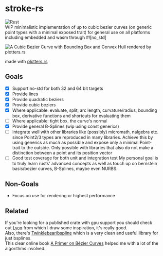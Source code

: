 # stroke-rs  
![Rust](https://github.com/dorianprill/brezel/workflows/Rust/badge.svg)  
WIP minimalistic implementation of up to cubic bezier curves (on generic point types with a minimal exposed trait) for general use on all platforms including embedded and wasm through #![no_std]

![A Cubic Bezier Curve with Bounding Box and Convex Hull rendered by plotters.rs](https://github.com/dorianprill/brezel/blob/master/cubic_bezier_bounding_box.png)  

made with [plotters.rs](https://github.com/38/plotters)  

## Goals

- [x] Support no-std for both 32 and 64 bit targets
- [x] Provide lines
- [x] Provide quadratic beziers
- [x] Provide cubic beziers
- [x] Where applicable: evaluate, split, arc length, curvature/radius, bounding box, derivative functions and shortcuts for evaluating them
- [ ] Where applicable: tight box, the curve's normal
- [x] Provide general B-Splines (wip using const generics)
- [ ] Integrate well with other libraries like (possibly) micromath, nalgebra etc. since Point2/3 types are reproduced in many libraries. Achieve this by using generics as much as possible and expose only a minimal Point-trait to the outside. Only possible with libraries that also do not make a distinction between a point and its position vector
- [ ] Good test coverage for both unit and integration test
My personal goal is to truly learn rusts' advanced concepts as well as touch up on bernstein basis/bezier curves, B-Splines, maybe even NURBS.

## Non-Goals

- Focus on use for rendering or highest performance

## Related 
If you're looking for a published crate with gpu support you should check out [Lyon](https://github.com/nical/lyon) from which I draw some inspiration, it's really good.  
Also, there's [Twinklebear/bspline](https://github.com/Twinklebear/bspline) which is a very clean and useful library for just bsplines.  
This clear online book [A Primer on Bézier Curves](https://pomax.github.io/bezierinfo/) helped me with a lot of the algorithms involved.
